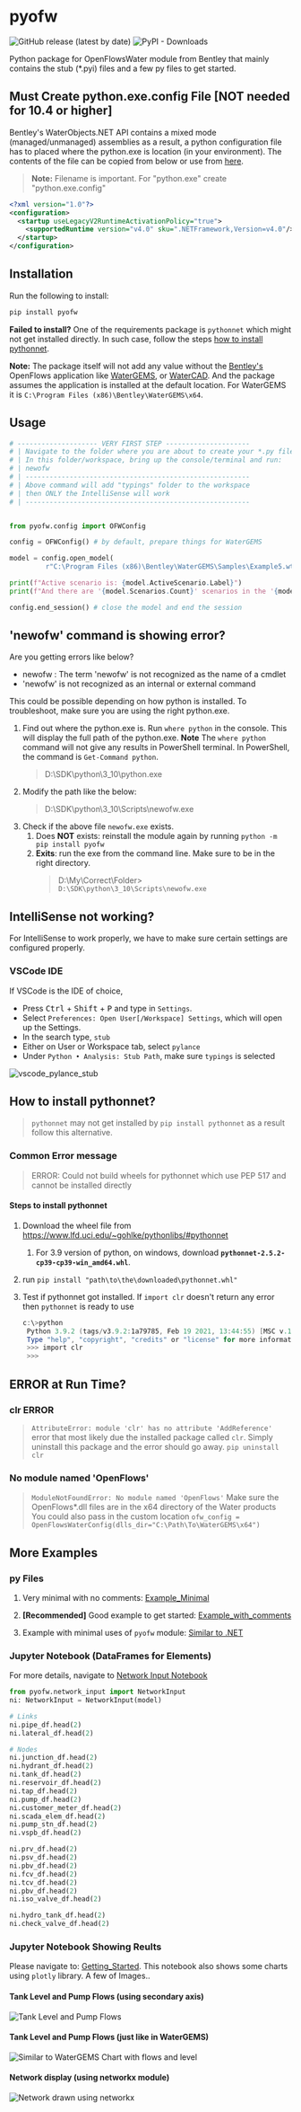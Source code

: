 # pyofw

![GitHub release (latest by date)](https://img.shields.io/github/v/release/worthapenny/pyofw)
![PyPI - Downloads](https://img.shields.io/pypi/dm/pyofw)

Python package for OpenFlowsWater module from Bentley that mainly contains the stub (*.pyi) files and a few py files to get started.

## Must Create python.exe.config File [**NOT** needed for 10.4 or higher]

Bentley's WaterObjects.NET API contains a mixed mode (managed/unmanaged)
assemblies as a result, a python configuration file has to placed where the python.exe is location (in your environment). The contents of the file can be copied from below or use from [here](/misc/python.exe.config).

>**Note:** Filename is important. For "python.exe" create "python.exe.config"

```xml
<?xml version="1.0"?>
<configuration>
  <startup useLegacyV2RuntimeActivationPolicy="true">
    <supportedRuntime version="v4.0" sku=".NETFramework,Version=v4.0"/>
  </startup>
</configuration>
````

## Installation

Run the following to install:

```python
pip install pyofw
```

**Failed to install?** One of the requirements package is `pythonnet` which might not get installed directly. In such case, follow the steps [how to install pythonnet](#how-to-install-pythonnet).

 **Note:** The package itself will not add any value without the [Bentley's](https://www.bentley.com/en) OpenFlows application like [WaterGEMS](https://www.bentley.com/en/products/product-line/hydraulics-and-hydrology-software/watergems), or [WaterCAD](https://www.bentley.com/en/products/product-line/hydraulics-and-hydrology-software/watercad). And the package assumes the application is installed at the default location. For WaterGEMS it is `C:\Program Files (x86)\Bentley\WaterGEMS\x64`.

## Usage

```python
# -------------------- VERY FIRST STEP ---------------------
# | Navigate to the folder where you are about to create your *.py files
# | In this folder/workspace, bring up the console/terminal and run: 
# | newofw
# | --------------------------------------------------------
# | Above command will add "typings" folder to the workspace
# | then ONLY the IntelliSense will work
# | --------------------------------------------------------


from pyofw.config import OFWConfig

config = OFWConfig() # by default, prepare things for WaterGEMS

model = config.open_model(
         r"C:\Program Files (x86)\Bentley\WaterGEMS\Samples\Example5.wtg")

print(f"Active scenario is: {model.ActiveScenario.Label}")
print(f"And there are '{model.Scenarios.Count}' scenarios in the '{model}' model")

config.end_session() # close the model and end the session
```

## 'newofw' command is showing error?

Are you getting errors like below?

* newofw : The term 'newofw' is not recognized as the name of a cmdlet
* 'newofw' is not recognized as an internal or external command

This could be possible depending on how python is installed. To troubleshoot, make sure you are using the right python.exe. 

1. Find out where the python.exe is. Run `where python` in the console. This will display the full path of the python.exe. **Note** The `where python` command will not give any results in PowerShell terminal. In PowerShell, the command is `Get-Command python`.
   > D:\SDK\python\3_10\python.exe
2. Modify the path like the below:
   > D:\SDK\python\3_10\Scripts\newofw.exe
3. Check if the above file `newofw.exe` exists. 
   1. Does **NOT** exists: reinstall the module again by running `python -m pip install pyofw`
   2. **Exits**: run the exe from the command line. Make sure to be in the right directory.
      >  D:\My\Correct\Folder> `D:\SDK\python\3_10\Scripts\newofw.exe`

## IntelliSense not working?

For IntelliSense to work properly, we have to make sure certain settings are configured properly. 

### VSCode IDE

If VSCode is the IDE of choice,

* Press <kbd>Ctrl</kbd> + <kbd>Shift</kbd> + <kbd>P</kbd> and type in `Settings`.
* Select `Preferences: Open User[/Workspace] Settings`, which will open up the Settings.
* In the search type, `stub`
* Either on User or Workspace tab, select `pylance`
* Under `Python • Analysis: Stub Path`, make sure `typings` is selected

![vscode_pylance_stub](misc/pylance_stub_typings.png)

## How to install pythonnet?

> `pythonnet` may not get installed by `pip install pythonnet` as a result follow this alternative.

### Common Error message

> ERROR: Could not build wheels for pythonnet which use PEP 517 and cannot be installed directly

#### Steps to install pythonnet

1. Download the wheel file from <https://www.lfd.uci.edu/~gohlke/pythonlibs/#pythonnet>
   1. For 3.9 version of python, on windows, download **`pythonnet-2.5.2-cp39-cp39-win_amd64.whl`**.
2. run `pip install "path\to\the\downloaded\pythonnet.whl"`
3. Test if pythonnet got installed. If `import clr` doesn't return any error then `pythonnet` is ready to use

   ```powershell
   c:\>python
    Python 3.9.2 (tags/v3.9.2:1a79785, Feb 19 2021, 13:44:55) [MSC v.1928 64 bit (AMD64)] on win32
    Type "help", "copyright", "credits" or "license" for more information.
    >>> import clr
    >>>
   ```

## ERROR at Run Time?

### clr ERROR

>`AttributeError: module 'clr' has no attribute 'AddReference'`
> error that most likely due the installed package called `clr`. Simply uninstall this package and the error should go away.
>`pip uninstall clr`

### No module named 'OpenFlows'

>`ModuleNotFoundError: No module named 'OpenFlows'`
>Make sure the OpenFlows*.dll files are in the x64 directory of the Water products
>You could also pass in the custom location `ofw_config = OpenFlowsWaterConfig(dlls_dir="C:\Path\To\WaterGEMS\x64")`

## More Examples

### py Files

1. Very minimal with no comments:
[Example_Minimal](src/pyofw/template/example_minimal.py)

1. **[Recommended]** Good example to get started:
[Example_with_comments](src/pyofw/template/example_with_comments.py)

1. Example with minimal uses of `pyofw` module:
[Similar to .NET](example/load_openflows_dlls.py)

### Jupyter Notebook (DataFrames for Elements)

For more details, navigate to [Network Input Notebook](notebook/networkInputDFs.ipynb)

```py
from pyofw.network_input import NetworkInput
ni: NetworkInput = NetworkInput(model)

# Links
ni.pipe_df.head(2)
ni.lateral_df.head(2)

# Nodes
ni.junction_df.head(2)
ni.hydrant_df.head(2)
ni.tank_df.head(2)
ni.reservoir_df.head(2)
ni.tap_df.head(2)
ni.pump_df.head(2)
ni.customer_meter_df.head(2)
ni.scada_elem_df.head(2)
ni.pump_stn_df.head(2)
ni.vspb_df.head(2)

ni.prv_df.head(2)
ni.psv_df.head(2)
ni.pbv_df.head(2)
ni.fcv_df.head(2)
ni.tcv_df.head(2)
ni.pbv_df.head(2)
ni.iso_valve_df.head(2)

ni.hydro_tank_df.head(2)
ni.check_valve_df.head(2)
```


### Jupyter Notebook Showing Reults

Please navigate to: [Getting_Started](src/pyofw/template/Getting_Started.ipynb).
This notebook also shows some charts using `plotly` library. A few of Images..

#### Tank Level and Pump Flows (using secondary axis)

![Tank Level and Pump Flows](misc/result-tank-levels.png)

#### Tank Level and Pump Flows (just like in WaterGEMS)

![Similar to WaterGEMS Chart with flows and level](misc/result-tank-levels-and-pump-flows.png)

#### Network display (using networkx module)
![Network drawn using networkx](misc/networkx_network.png)